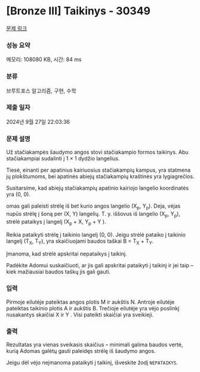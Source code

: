 # [Bronze III] Taikinys - 30349 

[문제 링크](https://www.acmicpc.net/problem/30349) 

### 성능 요약

메모리: 108080 KB, 시간: 84 ms

### 분류

브루트포스 알고리즘, 구현, 수학

### 제출 일자

2024년 9월 27일 22:03:36

### 문제 설명

<p>Už stačiakampės šaudymo angos stovi stačiakampio formos taikinys. Abu stačiakampiai sudalinti į 1 × 1 dydžio langelius.</p>

<p>Tiesė, einanti per apatinius kairiuosius stačiakampių kampus, yra statmena jų plokštumoms, bei apatinės abiejų stačiakampių kraštinės yra lygiagrečios.</p>

<p>Susitarsime, kad abiejų stačiakampių apatinio kairiojo langelio koordinatės yra (0, 0).</p>

<p>omas gali paleisti strėlę iš bet kurio angos langelio (X<sub>p</sub>, Y<sub>p</sub>). Deja, vėjas nupūs strėlę į šoną per (X, Y) langelių. T. y. iššovus iš langelio (X<sub>p</sub>, Y<sub>p</sub>), strėlė pataikys į langelį (X<sub>p</sub> + X, Y<sub>p</sub> + Y ).</p>

<p>Reikia pataikyti strėlę į taikinio langelį (0, 0). Jeigu strėlė pataiko į taikinio langelį (T<sub>X</sub>, T<sub>Y</sub>), yra skaičiuojami baudos taškai B = T<sub>X</sub> + T<sub>Y</sub>.</p>

<p>Įmanoma, kad strėlė apskritai nepataikys į taikinį.</p>

<p>Padėkite Adomui suskaičiuoti, ar jis gali apskritai pataikyti į taikinį ir jei taip – kiek mažiausiai baudos taškų jis gali gauti.</p>

### 입력 

 <p>Pirmoje eilutėje pateiktas angos plotis M ir aukštis N. Antroje eilutėje pateiktas taikinio plotis A ir aukštis B. Trečioje eilutėje yra vėjo poslinkį nusakantys skaičiai X ir Y . Visi pateikti skaičiai yra sveikieji.</p>

### 출력 

 <p>Rezultatas yra vienas sveikasis skaičius – minimali galima baudos vertė, kurią Adomas galėtų gauti paleidęs strėlę iš šaudymo angos.</p>

<p>Jeigu dėl vėjo neįmanoma pataikyti į taikinį, išveskite žodį <code>NEPATAIKYS</code>.</p>

